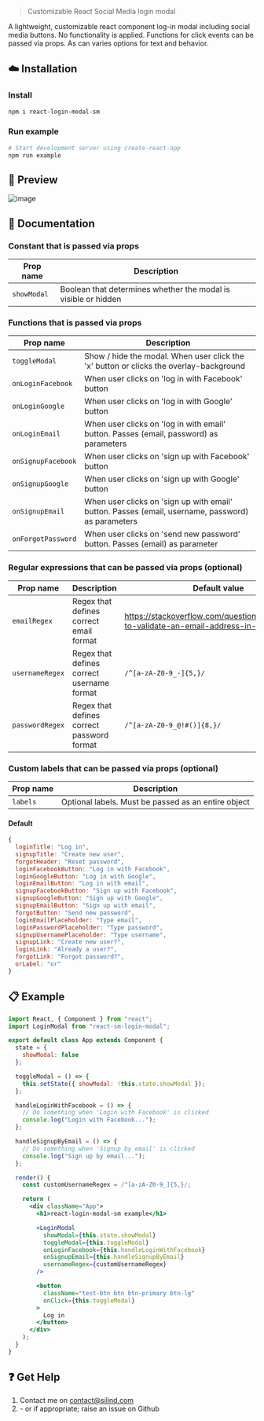 > Customizable React Social Media login modal

A lightweight, customizable react component log-in modal including social media buttons.
No functionality is applied. Functions for click events can be passed via props.
As can varies options for text and behavior.

## :cloud: Installation

### Install
```sh
npm i react-login-modal-sm
```

### Run example
```sh
# Start development server using create-react-app
npm run example
```

## :mag_right: Preview
![image](https://github.com/Silind/react-login-modal-sm/blob/master/preview.png)

## :memo: Documentation

### Constant that is passed via props
| Prop name | Description |
|-----------|-------------|
| `showModal` | Boolean that determines whether the modal is visible or hidden |

### Functions that is passed via props
| Prop name | Description |
|-----------|-------------|
| `toggleModal` | Show / hide the modal. When user click the 'x' button or clicks the overlay-background |
| `onLoginFacebook` | When user clicks on 'log in with Facebook' button |
| `onLoginGoogle` | When user clicks on 'log in with Google' button |
| `onLoginEmail` | When user clicks on 'log in with email' button. Passes (email, password) as parameters |
| `onSignupFacebook` | When user clicks on 'sign up with Facebook' button |
| `onSignupGoogle` | When user clicks on 'sign up with Google' button |
| `onSignupEmail` | When user clicks on 'sign up with email' button. Passes (email, username, password) as parameters |
| `onForgotPassword` | When user clicks on 'send new password' button. Passes (email) as parameter |

### Regular expressions that can be passed via props (optional)
| Prop name | Description | Default value |
|-----------|-------------|---------------|
| `emailRegex` | Regex that defines correct email format | https://stackoverflow.com/questions/46155/how-to-validate-an-email-address-in-javascript |
| `usernameRegex` | Regex that defines correct username format | `/^[a-zA-Z0-9_-]{5,}/` |
| `passwordRegex` | Regex that defines correct password format | `/^[a-zA-Z0-9_@!#()]{8,}/` |

### Custom labels that can be passed via props (optional)
| Prop name | Description |
|-----------|-------------|
| `labels` | Optional labels. Must be passed as an entire object |
#### Default
```js
{
  loginTitle: "Log in",
  signupTitle: "Create new user",
  forgotHeader: "Reset password",
  loginFacebookButton: "Log in with Facebook",
  loginGoogleButton: "Log in with Google",
  loginEmailButton: "Log in with email",
  signupFacebookButton: "Sign up with Facebook",
  signupGoogleButton: "Sign up with Google",
  signupEmailButton: "Sign up with email",
  forgotButton: "Send new password",
  loginEmailPlaceholder: "Type email",
  loginPasswordPlaceholder: "Type password",
  signupUsernamePlaceholder: "Type username",
  signupLink: "Create new user?",
  loginLink: "Already a user?",
  forgotLink: "Forgot password?",
  orLabel: "or"
}
``` 

## :clipboard: Example

```jsx
import React, { Component } from "react";
import LoginModal from "react-sm-login-modal";

export default class App extends Component {
  state = {
    showModal: false
  };

  toggleModal = () => {
    this.setState({ showModal: !this.state.showModal });
  };

  handleLoginWithFacebook = () => {
    // Do something when 'Login with Facebook' is clicked
    console.log("Login with Facebook...");
  };

  handleSignupByEmail = () => {
    // Do something when 'Signup by email' is clicked
    console.log("Sign up by email...");
  };

  render() {
    const customUsernameRegex = /^[a-zA-Z0-9_]{5,}/;

    return (
      <div className="App">
        <h1>react-login-modal-sm example</h1>

        <LoginModal
          showModal={this.state.showModal}
          toggleModal={this.toggleModal}
          onLoginFacebook={this.handleLoginWithFacebook}
          onSignupEmail={this.handleSignupByEmail}
          usernameRegex={customUsernameRegex}
        />

        <button
          className="test-btn btn btn-primary btn-lg"
          onClick={this.toggleModal}
        >
          Log in
        </button>
      </div>
    );
  }
}
```

## :question: Get Help
1. Contact me on contact@silind.com
2. \- or if appropriate; raise an issue on Github